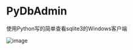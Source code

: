 # PyDbAdmin
使用Python写的简单查看sqlite3的Windows客户端

![image](https://user-images.githubusercontent.com/9896644/204129067-34422d72-eb78-4648-947f-68ba0559ff4c.png)
